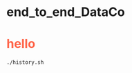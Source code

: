 # end_to_end_DataCo
#### 
<h1 style="color:Tomato;"> hello</h1>

[//]: # ( setup project )
```commandline
./history.sh
```
